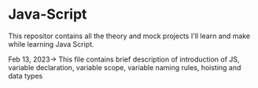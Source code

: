 # Java-Script
This repositor contains all the theory and mock projects I'll learn and make while learning Java Script.

Feb 13, 2023-> This file contains brief description of introduction of JS, variable declaration, variable scope, variable naming rules, hoisting and data types
